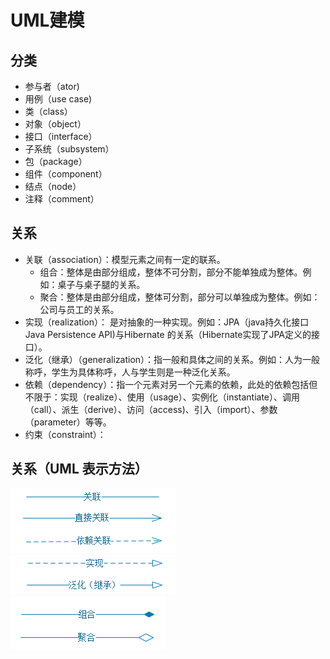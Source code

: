 # UML建模

## 分类
- 参与者（ator)
- 用例（use case)
- 类（class）
- 对象（object）
- 接口（interface）
- 子系统（subsystem）
- 包（package）
- 组件（component）
- 结点（node）
- 注释（comment）


## 关系
- 关联（association）：模型元素之间有一定的联系。
   - 组合：整体是由部分组成，整体不可分割，部分不能单独成为整体。例如：桌子与桌子腿的关系。
   - 聚合：整体是由部分组成，整体可分割，部分可以单独成为整体。例如：公司与员工的关系。
- 实现（realization）： 是对抽象的一种实现。例如：JPA（java持久化接口 Java Persistence API)与Hibernate 的关系（Hibernate实现了JPA定义的接口）。
- 泛化（继承）（generalization）：指一般和具体之间的关系。例如：人为一般称呼，学生为具体称呼，人与学生则是一种泛化关系。
- 依赖（dependency）：指一个元素对另一个元素的依赖，此处的依赖包括但不限于：实现（realize）、使用（usage）、实例化（instantiate）、调用（call）、派生（derive）、访问（access)、引入（import）、参数（parameter）等等。
- 约束（constraint）：

## 关系（UML 表示方法）
![关联](./image/%E5%85%B3%E8%81%94.png)
![实现-泛化](./image/%E5%AE%9E%E7%8E%B0-%E6%B3%9B%E5%8C%96.png)
![聚合](./image/%E8%81%9A%E5%90%88.png)































